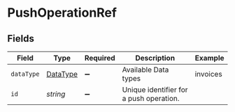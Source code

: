 # PushOperationRef


## Fields

| Field                                       | Type                                        | Required                                    | Description                                 | Example                                     |
| ------------------------------------------- | ------------------------------------------- | ------------------------------------------- | ------------------------------------------- | ------------------------------------------- |
| `dataType`                                  | [DataType](../../models/shared/datatype.md) | :heavy_minus_sign:                          | Available Data types                        | invoices                                    |
| `id`                                        | *string*                                    | :heavy_minus_sign:                          | Unique identifier for a push operation.     |                                             |